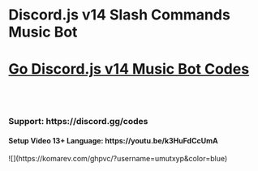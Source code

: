 # Discord.js v14 Slash Commands Music Bot
<h1><a href="https://codeshare.me/c/xyuf2q1bon6e9k5z">Go Discord.js v14 Music Bot Codes</a></h1><br><br>
<h3>Support: https://discord.gg/codes</h3>
<h4>Setup Video 13+ Language: https://youtu.be/k3HuFdCcUmA</h4>
![](https://komarev.com/ghpvc/?username=umutxyp&color=blue)


